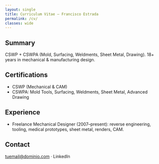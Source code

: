 ```yaml
---
layout: single
title: Curriculum Vitae — Francisco Estrada
permalink: /cv/
classes: wide
---
```


## Summary
CSWP + CSWPA (Mold, Surfacing, Weldments, Sheet Metal, Drawing). 18+ years in mechanical & manufacturing design.

## Certifications
- CSWP (Mechanical & CAM)
- CSWPA: Mold Tools, Surfacing, Weldments, Sheet Metal, Advanced Drawing

## Experience
- Freelance Mechanical Designer (2007–present): reverse engineering, tooling, medical prototypes, sheet metal, renders, CAM.

## Contact
tuemail@dominio.com · LinkedIn
